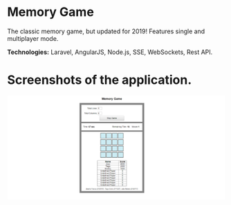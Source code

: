 # Memory Game

The classic memory game, but updated for 2019! Features single and multiplayer mode.

**Technologies:** Laravel, AngularJS, Node.js, SSE, WebSockets, Rest API.

# Screenshots of the application.

<img src="screenshots/Capturar.PNG" >


